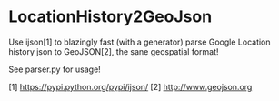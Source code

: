 LocationHistory2GeoJson
=======================

Use ijson[1] to blazingly fast (with a generator) parse Google Location history 
json to GeoJSON[2], the sane geospatial format!


See parser.py for usage!

[1] https://pypi.python.org/pypi/ijson/
[2] http://www.geojson.org
